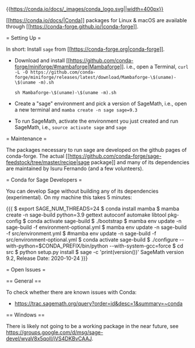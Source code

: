 {{https://conda.io/docs/_images/conda_logo.svg||width=400px}}

[[https://conda.io/docs/|Conda]] packages for Linux & macOS are available through [[https://conda-forge.github.io/|conda-forge]].

= Setting Up =

In short: Install `sage` from [[https://conda-forge.org|conda-forge]].

 * Download and install [[https://github.com/conda-forge/miniforge/#mambaforge|Mambaforge]].
   i.e., open a Terminal,
     `curl -L -O https://github.com/conda-forge/miniforge/releases/latest/download/Mambaforge-\$(uname)-\$(uname -m).sh`

     `sh Mambaforge-\$(uname)-\$(uname -m).sh`
 * Create a "sage" environment and pick a version of SageMath, i.e., open a new terminal and `mamba create -n sage sage=9.3`
 * To run SageMath, activate the environment you just created and run SageMath, i.e., `source activate sage` and `sage`

= Maintenance =

The packages necessary to run sage are developed on the github pages of conda-forge. The actual [[https://github.com/conda-forge/sage-feedstock/tree/master/recipe|sage package]] and many of its dependencies are maintained by Isuru Fernando (and a few volunteers).

= Conda for Sage Developers =

You can develop Sage without building any of its dependencies (experimental). On my machine this takes 5 minutes:

{{{
$ export SAGE_NUM_THREADS=24
$ conda install mamba
$ mamba create -n sage-build python=3.9 gettext autoconf automake libtool pkg-config
$ conda activate sage-build
$ ./bootstrap
$ mamba env update -n sage-build -f environment-optional.yml
$ mamba env update -n sage-build -f src/environment.yml
$ #mamba env update -n sage-build -f src/environment-optional.yml
$ conda activate sage-build
$ ./configure --with-python=$CONDA_PREFIX/bin/python --with-system-gcc=force
$ cd src
$ python setup.py install
$ sage -c 'print(version())'
SageMath version 9.2, Release Date: 2020-10-24
}}}

= Open Issues =

== General ==

To check whether there are known issues with Conda:

 * https://trac.sagemath.org/query?order=id&desc=1&summary=~conda

== Windows ==

There is likely not going to be a working package in the near future, see https://groups.google.com/d/msg/sage-devel/wyaV8x5qolI/jVS4DKBvCAAJ.
